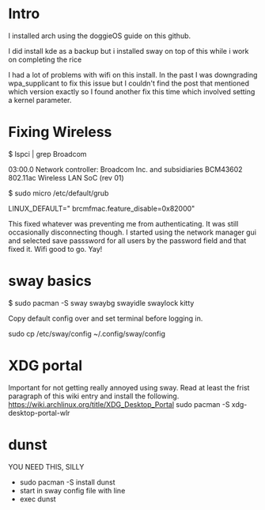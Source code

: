 # Intro
I installed arch using the doggieOS guide on this github.

I did install kde as a backup but i installed sway on top of this while i work on completing the rice

I had a lot of problems with wifi on this install. In the past I was downgrading wpa_supplicant to fix this issue but I couldn't find the post that mentioned which version exactly so I found another fix this time which involved setting a kernel parameter.

# Fixing Wireless

$ lspci | grep Broadcom

03:00.0 Network controller: Broadcom Inc. and subsidiaries BCM43602 802.11ac Wireless LAN SoC (rev 01)

$ sudo micro /etc/default/grub

LINUX_DEFAULT="<blah> <blah> brcmfmac.feature_disable=0x82000"

This fixed whatever was preventing me from authenticating. It was still occasionally disconnecting though. I started using the network manager gui and selected save passsword for all users by the password field and that fixed it. Wifi good to go. Yay!

# sway basics
$ sudo pacman -S sway swaybg swayidle swaylock kitty

Copy default config over and set terminal before logging in.

sudo cp /etc/sway/config ~/.config/sway/config 

# XDG portal
Important for not getting really annoyed using sway. Read at least the frist paragraph of this wiki entry and install the following.
https://wiki.archlinux.org/title/XDG_Desktop_Portal
sudo pacman -S xdg-desktop-portal-wlr

# dunst
YOU NEED THIS, SILLY
- sudo pacman -S install dunst
- start in sway config file with line
- exec dunst
